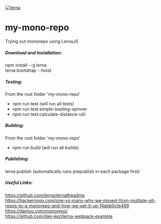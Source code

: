 [![lerna](https://img.shields.io/badge/maintained%20with-lerna-cc00ff.svg)](https://lernajs.io/)

# my-mono-repo

Trying out monorepo using LernaJS

##### Download and Installation:

npm install --g lerna<br>
lerna bootstrap --hoist

##### Testing:

From the root folder 'my-mono-repo'<br>

* npm run test (will run all tests)
* npm run test:simple-loading-spinner
* npm run test:calculate-distance-util

##### Building:

From the root folder 'my-mono-repo'<br>

* npm run build (will run all builds)

##### Publishing:

lerna publish
(automatically runs prepublish in each package first)

##### Useful Links:

https://github.com/lerna/lerna#readme<br>
https://hackernoon.com/one-vs-many-why-we-moved-from-multiple-git-repos-to-a-monorepo-and-how-we-set-it-up-f4abb0cfe469<br>
https://danluu.com/monorepo/<br>
https://github.com/dan-kez/lerna-webpack-example<br>
